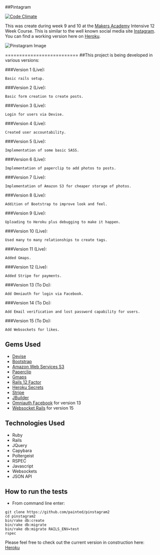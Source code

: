##Pintagram	

[![Code Climate](https://codeclimate.com/github/painted/pinstagram2/badges/gpa.svg)](https://codeclimate.com/github/painted/pinstagram2)

This was create during week 9 and 10 at the [Makers Academy] Intensive 12 Week Course.  This is similar to the well known social media site [Instagram].  You can find a working version here on [Heroku].

![Pinstagram Image](https://paintedchef.com/images/Pinstagram2.png)

==========================
##This project is being developed in various versions:

###Version 1 (Live):

	Basic rails setup.

###Version 2 (Live):

	Basic form creation to create posts.

###Version 3 (Live): 

	Login for users via Devise.

###Version 4 (Live):

	Created user accountability.

###Version 5 (Live):

	Implementation of some basic SASS.

###Version 6 (Live):

	Implementation of paperclip to add photos to posts.

###Version 7 (Live):

	Implementation of Amazon S3 for cheaper storage of photos.

###Version 8 (Live):

	Addition of Bootstrap to improve look and feel.

###Version 9 (Live):

	Uploading to Heroku plus debugging to make it happen.

###Version 10 (Live):

	Used many to many relationships to create tags.

###Version 11 (Live):

	Added Gmaps.

###Version 12 (Live):

	Added Stripe for payments.

###Version 13 (To Do):

	Add Omniauth for login via Facebook.

###Version 14 (To Do):

	Add Email verification and lost password capability for users.

###Version 15 (To Do):

	Add Websockets for likes.



Gems Used
----------
	
* [Devise]
* [Bootstrap]
* [Amazon Web Services S3]
* [Paperclip]
* [Gmaps]
* [Rails 12 Factor]
* [Heroku Secrets]
* [Stripe]
* [JBuilder]
* [Omniauth Facebook] for version 13
* [Websocket Rails] for version 15


Technologies Used
---------
* Ruby
* Rails
* JQuery
* Capybara
* Poltergeist
* RSPEC
* Javascript
* Websockets
* JSON API

How to run the tests
--------------------

  * From command line enter:
```
git clone https://github.com/painted/pinstagram2
cd pinstagram2
bin/rake db:create
bin/rake db:migrate
bin/rake db:migrate RAILS_ENV=test
rspec
```


Please feel free to check out the current version in construction here: [Heroku]

[JBuilder]:https://github.com/rails/jbuilder
[Omniauth Facebook]:https://github.com/mkdynamic/omniauth-facebook
[Stripe]:https://github.com/stripe/stripe-ruby
[Websocket Rails]:https://github.com/websocket-rails/websocket-rails
[Makers Academy]:http://www.makersacademy.com
[Heroku]:http://pinstagram2.herokuapp.com/posts
[Painted Ltd]:https://painted.herokuapp.com/
[Devise]:https://github.com/plataformatec/devise
[Bootstrap]:https://github.com/twbs/bootstrap-sass
[Amazon Web Services S3]:http://aws.amazon.com/sdk-for-ruby/
[Paperclip]:https://github.com/thoughtbot/paperclip
[Gmaps]:http://hpneo.github.io/gmaps/
[Rails 12 Factor]:https://github.com/heroku/rails_12factor
[Heroku Secrets]:https://github.com/alexpeattie/heroku_secrets
[Instagram]:http://instagram.com/